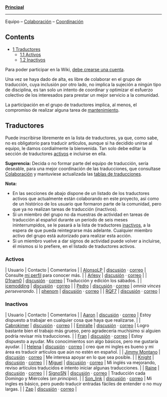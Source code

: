 **[Principal](/index.php/ArchWiki_Translation_Team_(Espa%C3%B1ol) "ArchWiki Translation Team (Español)")**

* * *

<a class="mw-selflink selflink">Equipo</a> – [Colaboración](/index.php/ArchWiki_Translation_Team/Contributing_(Espa%C3%B1ol) "ArchWiki Translation Team/Contributing (Español)") – [Coordinación](/index.php/ArchWiki_Translation_Team/Board_(Espa%C3%B1ol) "ArchWiki Translation Team/Board (Español)")

## Contents

*   [1 Traductores](#Traductores)
    *   [1.1 Activos](#Activos)
    *   [1.2 Inactivos](#Inactivos)

Para poder participar en la Wiki, [debe crearse una cuenta](/index.php/Special:UserLogin "Special:UserLogin").

Una vez se haya dado de alta, es libre de colaborar en el grupo de traducción, cuya inclusión por otro lado, no implica la sujeción a ningún tipo de disciplina, es tan solo un intento de coordinar y optimizar el esfuerzo colectivo de los interesados para prestar un mejor servicio a la comunidad.

La participación en el grupo de traductores implica, al menos, el compromiso de realizar alguna tarea de [mantenimiento](/index.php/ArchWiki_Translation_Team/Contributing_(Espa%C3%B1ol)#Mantenimiento "ArchWiki Translation Team/Contributing (Español)").

## Traductores

Puede inscribirse libremente en la lista de traductores, ya que, como sabe, no es obligatorio para traducir artículos, aunque si ha decidido unirse al equipo, le damos cordialmente la bienvenida. Tan solo debe editar la sección de traductores [activos](#Activos) e incluirse en ella.

**Sugerencia:** Decida o no formar parte del equipo de traducción, sería deseable, para una mejor coordinación de las traducciones, que consultase [Colaboración](/index.php/ArchWiki_Translation_Team/Contributing_(Espa%C3%B1ol) "ArchWiki Translation Team/Contributing (Español)") y mantuviese actualizada las [tablas de traducciones](/index.php/ArchWiki_Translation_Team/Board_(Espa%C3%B1ol)#P.C3.A1ginas_con_art.C3.ADculos "ArchWiki Translation Team/Board (Español)").

**Nota:**

*   En las secciones de abajo dispone de un listado de los traductores activos que actualmente están colaborando en este proyecto, así como de un histórico de los usuario que formaron parte de la comunidad, pero que ya no realizan tareas de traducción (inactivos).
*   Si un miembro del grupo no da muestras de actividad en tareas de traducción al español durante un período de seis meses ininterrumpidos, se le pasará a la lista de traductores [inactivos](#Inactivos), a la espera de que pueda reintegrarse más adelante. Cualquier miembro activo del grupo está autorizado para realizar esta acción.
*   Si un miembro vuelve a dar signos de actividad puede volver a incluirse, él mismos si lo prefiere, en el listado de traductores activos.

### Activos

| Usuario | Contacto | Comentarios |
| [AlonsoLP](/index.php/User:AlonsoLP "User:AlonsoLP") | [discusión](/index.php/User_talk:AlonsoLP "User talk:AlonsoLP") · [correo](/index.php/Special:EmailUser/AlonsoLP "Special:EmailUser/AlonsoLP") | Consulte [mi perfil](/index.php/User:AlonsoLP "User:AlonsoLP") para conocer más. |
| [Arlesy](/index.php/User:Arlesy "User:Arlesy") | [discusión](/index.php/User_talk:Arlesy "User talk:Arlesy") · [correo](/index.php/Special:EmailUser/Arlesy "Special:EmailUser/Arlesy") |
| [D1nam0](/index.php/User:D1nam0 "User:D1nam0") | [discusión](/index.php?title=User_talk:D1nam0&action=edit&redlink=1 "User talk:D1nam0 (page does not exist)") · [correo](/index.php/Special:EmailUser/D1nam0 "Special:EmailUser/D1nam0") | Traducción y edición los sábados. |
| [icemodding](/index.php/User:Icemodding "User:Icemodding") | [discusión](/index.php/User_talk:Icemodding "User talk:Icemodding") · [correo](/index.php/Special:EmailUser/icemodding "Special:EmailUser/icemodding") |
| [Pedro](/index.php/User:Pedro "User:Pedro") | [discusión](/index.php/User_talk:Pedro "User talk:Pedro") · [correo](/index.php/Special:EmailUser/Pedro "Special:EmailUser/Pedro") | *omnia vinces perseverando*. |
| [phenom](/index.php?title=User:Phenom&action=edit&redlink=1 "User:Phenom (page does not exist)") | [discusión](/index.php?title=User_talk:Phenom&action=edit&redlink=1 "User talk:Phenom (page does not exist)") · [correo](/index.php/Special:EmailUser/phenom "Special:EmailUser/phenom") |
| [RQF7](/index.php?title=User:RQF7&action=edit&redlink=1 "User:RQF7 (page does not exist)") | [discusión](/index.php?title=User_talk:RQF7&action=edit&redlink=1 "User talk:RQF7 (page does not exist)") · [correo](/index.php/Special:EmailUser/RQF7 "Special:EmailUser/RQF7") |

### Inactivos

| Usuario | Contacto | Comentarios |
| [Aaron](/index.php/User:Ajrl "User:Ajrl") | [discusión](/index.php?title=User_talk:Ajrl&action=edit&redlink=1 "User talk:Ajrl (page does not exist)") · [correo](/index.php/Special:EmailUser/ajrl "Special:EmailUser/ajrl") | Estoy dispuesto a trabajar en cualquier cosa que haya que realizarse. |
| [Cabrokimer](/index.php?title=User:Cabrokimer&action=edit&redlink=1 "User:Cabrokimer (page does not exist)") | [discusión](/index.php?title=User_talk:Cabrokimer&action=edit&redlink=1 "User talk:Cabrokimer (page does not exist)") · [correo](/index.php/Special:EmailUser/Cabrokimer "Special:EmailUser/Cabrokimer") |
| [Emiralle](/index.php/User:Emiralle "User:Emiralle") | [discusión](/index.php/User_talk:Emiralle "User talk:Emiralle") · [correo](/index.php/Special:EmailUser/Emiralle "Special:EmailUser/Emiralle") | Logro bastante bien el trabajo más grueso, pero agradecería muchísimo si alguien podría revisar mis traducciones. |
| [Fran](/index.php/User:Fmgb92 "User:Fmgb92") | [discusión](/index.php?title=User_talk:Fmgb92&action=edit&redlink=1 "User talk:Fmgb92 (page does not exist)") · [correo](/index.php/Special:EmailUser/Fmgb92 "Special:EmailUser/Fmgb92") | Estoy dispuesto a ayudar. Mis conocimientos son algo básicos, pero me gustaría ayudar. |
| [Helena](/index.php/User:Helena_ryuu "User:Helena ryuu") | [discusión](/index.php?title=User_talk:Helena_ryuu&action=edit&redlink=1 "User talk:Helena ryuu (page does not exist)") · [correo](/index.php/Special:EmailUser/Helena_ryuu "Special:EmailUser/Helena ryuu") | creo que mi ingles es bueno y mi área es traducir artículos que aún no estén en español. |
| [Jimmy Montano](/index.php/User:JimmyMontano "User:JimmyMontano") | [discusión](/index.php?title=User_talk:JimmyMontano&action=edit&redlink=1 "User talk:JimmyMontano (page does not exist)") · [correo](/index.php/Special:EmailUser/JimmyMontano "Special:EmailUser/JimmyMontano") | Me interesa apoyar en lo que sea posible. |
| [Knight](/index.php/User:DKS "User:DKS") | [discusión](/index.php?title=User_talk:DKS&action=edit&redlink=1 "User talk:DKS (page does not exist)") · [correo](/index.php/Special:EmailUser/DKS "Special:EmailUser/DKS") |
| [Miguel](/index.php/User:Zodiac_es "User:Zodiac es") | [discusión](/index.php?title=User_talk:Zodiac_es&action=edit&redlink=1 "User talk:Zodiac es (page does not exist)") · [correo](/index.php/Special:EmailUser/zodiac_es "Special:EmailUser/zodiac es") | Mi inglés va mejorando, reviso artículos traducidos e intento iniciar algunas traducciones. |
| [Raine](/index.php/User:Raine "User:Raine") | [discusión](/index.php?title=User_talk:Raine&action=edit&redlink=1 "User talk:Raine (page does not exist)") · [correo](/index.php/Special:EmailUser/Raine "Special:EmailUser/Raine") |
| [SignoSN](/index.php/User:SignoSN "User:SignoSN") | [discusión](/index.php?title=User_talk:SignoSN&action=edit&redlink=1 "User talk:SignoSN (page does not exist)") · [correo](/index.php/Special:EmailUser/SignoSN "Special:EmailUser/SignoSN") | Traducción cada Domingo y Miércoles (*en principio*). |
| [Son_link](/index.php?title=User:Son_link&action=edit&redlink=1 "User:Son link (page does not exist)") | [discusión](/index.php?title=User_talk:Son_link&action=edit&redlink=1 "User talk:Son link (page does not exist)") · [correo](/index.php/Special:EmailUser/Son_link "Special:EmailUser/Son link") | Mi ingles es básico, pero puedo traducir entradas fáciles de entender o no muy largas. |
| [Zap](/index.php?title=User:Zap&action=edit&redlink=1 "User:Zap (page does not exist)") | [discusión](/index.php/User_talk:Zap "User talk:Zap") · [correo](/index.php/Special:EmailUser/Zap "Special:EmailUser/Zap") |